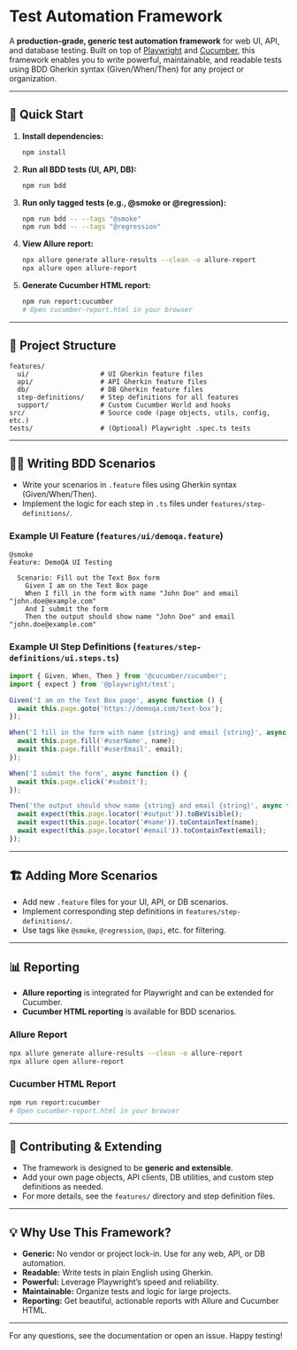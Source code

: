 # Test Automation Framework

A **production-grade, generic test automation framework** for web UI, API, and database testing. Built on top of [Playwright](https://playwright.dev/) and [Cucumber](https://cucumber.io/), this framework enables you to write powerful, maintainable, and readable tests using BDD Gherkin syntax (Given/When/Then) for any project or organization.

---

## 🚀 Quick Start

1. **Install dependencies:**
   ```sh
   npm install
   ```
2. **Run all BDD tests (UI, API, DB):**
   ```sh
   npm run bdd
   ```
3. **Run only tagged tests (e.g., @smoke or @regression):**
   ```sh
   npm run bdd -- --tags "@smoke"
   npm run bdd -- --tags "@regression"
   ```
4. **View Allure report:**
   ```sh
   npx allure generate allure-results --clean -o allure-report
   npx allure open allure-report
   ```
5. **Generate Cucumber HTML report:**
   ```sh
   npm run report:cucumber
   # Open cucumber-report.html in your browser
   ```

---

## 📁 Project Structure

```
features/
  ui/                  # UI Gherkin feature files
  api/                 # API Gherkin feature files
  db/                  # DB Gherkin feature files
  step-definitions/    # Step definitions for all features
  support/             # Custom Cucumber World and hooks
src/                   # Source code (page objects, utils, config, etc.)
tests/                 # (Optional) Playwright .spec.ts tests
```

---

## 🧑‍💻 Writing BDD Scenarios
- Write your scenarios in `.feature` files using Gherkin syntax (Given/When/Then).
- Implement the logic for each step in `.ts` files under `features/step-definitions/`.

### Example UI Feature (`features/ui/demoqa.feature`)
```gherkin
@smoke
Feature: DemoQA UI Testing

  Scenario: Fill out the Text Box form
    Given I am on the Text Box page
    When I fill in the form with name "John Doe" and email "john.doe@example.com"
    And I submit the form
    Then the output should show name "John Doe" and email "john.doe@example.com"
```

### Example UI Step Definitions (`features/step-definitions/ui.steps.ts`)
```ts
import { Given, When, Then } from '@cucumber/cucumber';
import { expect } from '@playwright/test';

Given('I am on the Text Box page', async function () {
  await this.page.goto('https://demoqa.com/text-box');
});

When('I fill in the form with name {string} and email {string}', async function (name, email) {
  await this.page.fill('#userName', name);
  await this.page.fill('#userEmail', email);
});

When('I submit the form', async function () {
  await this.page.click('#submit');
});

Then('the output should show name {string} and email {string}', async function (name, email) {
  await expect(this.page.locator('#output')).toBeVisible();
  await expect(this.page.locator('#name')).toContainText(name);
  await expect(this.page.locator('#email')).toContainText(email);
});
```

---

## 🏗️ Adding More Scenarios
- Add new `.feature` files for your UI, API, or DB scenarios.
- Implement corresponding step definitions in `features/step-definitions/`.
- Use tags like `@smoke`, `@regression`, `@api`, etc. for filtering.

---

## 📊 Reporting
- **Allure reporting** is integrated for Playwright and can be extended for Cucumber.
- **Cucumber HTML reporting** is available for BDD scenarios.

### Allure Report
```sh
npx allure generate allure-results --clean -o allure-report
npx allure open allure-report
```

### Cucumber HTML Report
```sh
npm run report:cucumber
# Open cucumber-report.html in your browser
```

---

## 🤝 Contributing & Extending
- The framework is designed to be **generic and extensible**.
- Add your own page objects, API clients, DB utilities, and custom step definitions as needed.
- For more details, see the `features/` directory and step definition files.

---

## 💡 Why Use This Framework?
- **Generic:** No vendor or project lock-in. Use for any web, API, or DB automation.
- **Readable:** Write tests in plain English using Gherkin.
- **Powerful:** Leverage Playwright’s speed and reliability.
- **Maintainable:** Organize tests and logic for large projects.
- **Reporting:** Get beautiful, actionable reports with Allure and Cucumber HTML.

---

For any questions, see the documentation or open an issue. Happy testing!